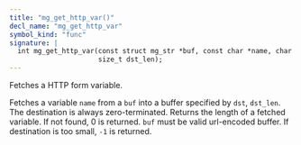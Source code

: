```yaml
---
title: "mg_get_http_var()"
decl_name: "mg_get_http_var"
symbol_kind: "func"
signature: |
  int mg_get_http_var(const struct mg_str *buf, const char *name, char *dst,
                      size_t dst_len);
---
```


Fetches a HTTP form variable.

Fetches a variable `name` from a `buf` into a buffer specified by
`dst`, `dst_len`. The destination is always zero-terminated. Returns the length
of a fetched variable. If not found, 0 is returned. `buf` must be
valid url-encoded buffer. If destination is too small, `-1` is returned. 

